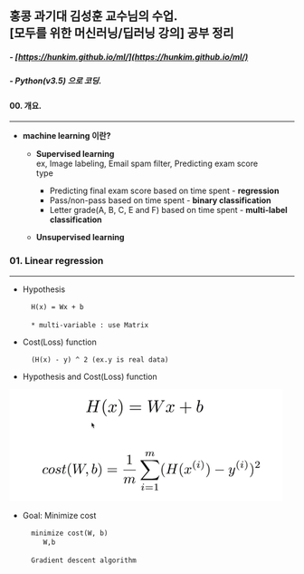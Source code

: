 ##	홍콩 과기대 김성훈 교수님의 수업. <br/>[모두를 위한 머신러닝/딥러닝 강의] 공부 정리
##### - [https://hunkim.github.io/ml/](https://hunkim.github.io/ml/)
##### - Python(v3.5) 으로 코딩.

#### 00. 개요.  
___  

+ **machine learning 이란?**   

	+ **Supervised learning**  
  		ex, Image labeling, Email spam filter, Predicting exam score  
  		type  
  		+ Predicting final exam score based on time spent - **regression**  
		+ Pass/non-pass based on time spent - **binary classification**  
		+ Letter grade(A, B, C, E and F) based on time spent - **multi-label classification**  

	+ **Unsupervised learning**  

### 01. Linear regression
___  
+ Hypothesis  

		H(x) = Wx + b  

		* multi-variable : use Matrix  			

+ Cost(Loss) function  

		(H(x) - y) ^ 2 (ex.y is real data)  

+ Hypothesis and Cost(Loss) function  

![image](./01_Linear_Regression/img/hypo_cost.png)

+ Goal: Minimize cost  

		minimize cost(W, b)  
           W,b   

        Gradient descent algorithm
    








